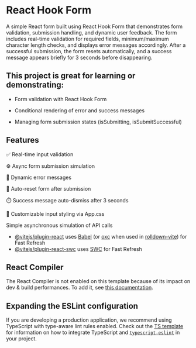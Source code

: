 # React Hook Form

A simple React form built using React Hook Form that demonstrates form validation, submission handling, and dynamic user feedback. The form includes real-time validation for required fields, minimum/maximum character length checks, and displays error messages accordingly. After a successful submission, the form resets automatically, and a success message appears briefly for 3 seconds before disappearing.

## This project is great for learning or demonstrating:

- Form validation with React Hook Form

- Conditional rendering of error and success messages

- Managing form submission states (isSubmitting, isSubmitSuccessful)

## Features

✅ Real-time input validation

⚙️ Async form submission simulation

💬 Dynamic error messages

🔁 Auto-reset form after submission

⏱️ Success message auto-dismiss after 3 seconds

🎨 Customizable input styling via App.css

Simple asynchronous simulation of API calls
- [@vitejs/plugin-react](https://github.com/vitejs/vite-plugin-react/blob/main/packages/plugin-react) uses [Babel](https://babeljs.io/) (or [oxc](https://oxc.rs) when used in [rolldown-vite](https://vite.dev/guide/rolldown)) for Fast Refresh
- [@vitejs/plugin-react-swc](https://github.com/vitejs/vite-plugin-react/blob/main/packages/plugin-react-swc) uses [SWC](https://swc.rs/) for Fast Refresh

## React Compiler

The React Compiler is not enabled on this template because of its impact on dev & build performances. To add it, see [this documentation](https://react.dev/learn/react-compiler/installation).

## Expanding the ESLint configuration

If you are developing a production application, we recommend using TypeScript with type-aware lint rules enabled. Check out the [TS template](https://github.com/vitejs/vite/tree/main/packages/create-vite/template-react-ts) for information on how to integrate TypeScript and [`typescript-eslint`](https://typescript-eslint.io) in your project.
